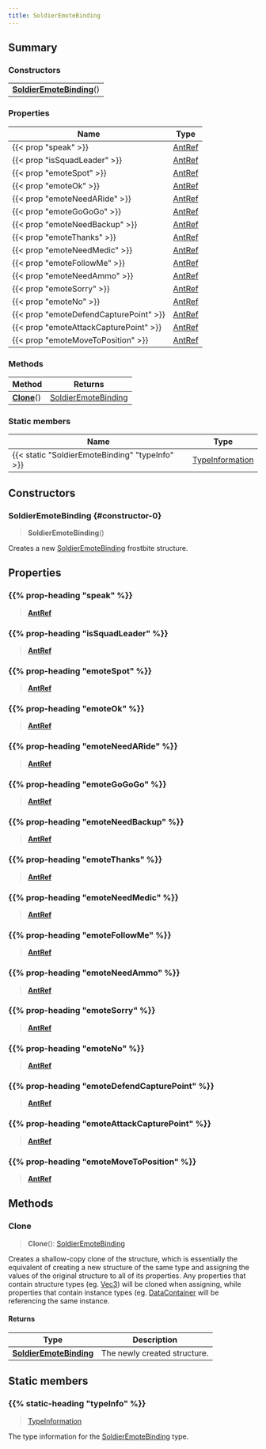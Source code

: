 ```yaml
---
title: SoldierEmoteBinding
---
```



## Summary
### Constructors
| |
| ----------- |
| **[SoldierEmoteBinding](#constructor-0)**() |

### Properties
| Name | Type |
| ---- | ---- |
| {{< prop "speak" >}} | [AntRef](/vext/ref/fb/antref) |
| {{< prop "isSquadLeader" >}} | [AntRef](/vext/ref/fb/antref) |
| {{< prop "emoteSpot" >}} | [AntRef](/vext/ref/fb/antref) |
| {{< prop "emoteOk" >}} | [AntRef](/vext/ref/fb/antref) |
| {{< prop "emoteNeedARide" >}} | [AntRef](/vext/ref/fb/antref) |
| {{< prop "emoteGoGoGo" >}} | [AntRef](/vext/ref/fb/antref) |
| {{< prop "emoteNeedBackup" >}} | [AntRef](/vext/ref/fb/antref) |
| {{< prop "emoteThanks" >}} | [AntRef](/vext/ref/fb/antref) |
| {{< prop "emoteNeedMedic" >}} | [AntRef](/vext/ref/fb/antref) |
| {{< prop "emoteFollowMe" >}} | [AntRef](/vext/ref/fb/antref) |
| {{< prop "emoteNeedAmmo" >}} | [AntRef](/vext/ref/fb/antref) |
| {{< prop "emoteSorry" >}} | [AntRef](/vext/ref/fb/antref) |
| {{< prop "emoteNo" >}} | [AntRef](/vext/ref/fb/antref) |
| {{< prop "emoteDefendCapturePoint" >}} | [AntRef](/vext/ref/fb/antref) |
| {{< prop "emoteAttackCapturePoint" >}} | [AntRef](/vext/ref/fb/antref) |
| {{< prop "emoteMoveToPosition" >}} | [AntRef](/vext/ref/fb/antref) |

### Methods
| Method | Returns |
| ------ | ---- |
| **[Clone](#clone)**() | [SoldierEmoteBinding](/vext/ref/fb/soldieremotebinding) |

### Static members
| Name | Type |
| ---- | ---- |
| {{< static "SoldierEmoteBinding" "typeInfo" >}} | [TypeInformation](/vext/ref/shared/class/typeinformation) |

## Constructors
### SoldierEmoteBinding {#constructor-0}
> **SoldierEmoteBinding**()

Creates a new [SoldierEmoteBinding](/vext/ref/fb/soldieremotebinding) frostbite structure.

## Properties
### {{% prop-heading "speak" %}}
> **[AntRef](/vext/ref/fb/antref)**

### {{% prop-heading "isSquadLeader" %}}
> **[AntRef](/vext/ref/fb/antref)**

### {{% prop-heading "emoteSpot" %}}
> **[AntRef](/vext/ref/fb/antref)**

### {{% prop-heading "emoteOk" %}}
> **[AntRef](/vext/ref/fb/antref)**

### {{% prop-heading "emoteNeedARide" %}}
> **[AntRef](/vext/ref/fb/antref)**

### {{% prop-heading "emoteGoGoGo" %}}
> **[AntRef](/vext/ref/fb/antref)**

### {{% prop-heading "emoteNeedBackup" %}}
> **[AntRef](/vext/ref/fb/antref)**

### {{% prop-heading "emoteThanks" %}}
> **[AntRef](/vext/ref/fb/antref)**

### {{% prop-heading "emoteNeedMedic" %}}
> **[AntRef](/vext/ref/fb/antref)**

### {{% prop-heading "emoteFollowMe" %}}
> **[AntRef](/vext/ref/fb/antref)**

### {{% prop-heading "emoteNeedAmmo" %}}
> **[AntRef](/vext/ref/fb/antref)**

### {{% prop-heading "emoteSorry" %}}
> **[AntRef](/vext/ref/fb/antref)**

### {{% prop-heading "emoteNo" %}}
> **[AntRef](/vext/ref/fb/antref)**

### {{% prop-heading "emoteDefendCapturePoint" %}}
> **[AntRef](/vext/ref/fb/antref)**

### {{% prop-heading "emoteAttackCapturePoint" %}}
> **[AntRef](/vext/ref/fb/antref)**

### {{% prop-heading "emoteMoveToPosition" %}}
> **[AntRef](/vext/ref/fb/antref)**

## Methods
### Clone
> **Clone**(): [SoldierEmoteBinding](/vext/ref/fb/soldieremotebinding)

Creates a shallow-copy clone of the structure, which is essentially the equivalent of creating a new structure of the same type and assigning the values of the original structure to all of its properties. Any properties that contain structure types (eg. [Vec3](/vext/ref/shared/class/vec3)) will be cloned when assigning, while properties that contain instance types (eg. [DataContainer](/vext/ref/shared/class/datacontainer) will be referencing the same instance.

#### Returns
| Type | Description |
| ---- | ----------- |
| **[SoldierEmoteBinding](/vext/ref/fb/soldieremotebinding)** | The newly created structure. |

## Static members
### {{% static-heading "typeInfo" %}}
> [TypeInformation](/vext/ref/shared/class/typeinformation)

The type information for the [SoldierEmoteBinding](/vext/ref/fb/soldieremotebinding) type.

